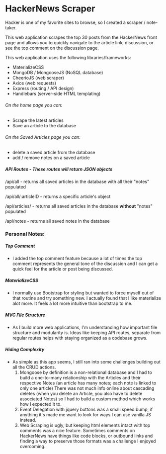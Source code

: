 # HackerNews Scraper

Hacker is one of my favorite sites to browse, so I created a scraper / note-taker.

This web application scrapes the top 30 posts from the HackerNews front page and allows you to quickly navigate to the article link, discussion, or see the top comment on the discussion page.

This web application uses the following libraries/frameworks:
- MaterializeCSS
- MongoDB / MongooseJS (NoSQL database)
- CheerioJS (web scraper)
- Axios (web requests)
- Express (routing / API design)
- Handlebars (server-side HTML templating)


###### On the home page you can:
- Scrape the latest articles
- Save an article to the database

###### On the Saved Articles page you can:
- delete a saved article from the database
- add / remove notes on a saved article




##### API Routes - These routes will return JSON objects

/api/all - returns all saved articles in the database with all their "notes" populated

/api/all/:articleID - returns a specific article's object

/api/articles/ - returns all saved articles in the database **without** "notes" populated

/api/notes - returns all saved notes in the database




### Personal Notes:

##### Top Comment
- I added the top comment feature because a lot of times the top comment represents the general tone of the discussion and I can get a quick feel for the article or post being discussed.

##### MaterializeCSS
- I normally use Bootstrap for styling but wanted to force myself out of that routine and try something new. I actually found that I like materialize alot more. It feels a lot more intuitive than bootstrap to me.


##### MVC File Structure
- As I build more web applications, I'm understanding how important file structure and modularity is. Ideas like keeping API routes, separate from regular routes helps with staying organized as a codebase grows.

##### Hiding Complexity
- As simple as this app seems, I still ran into some challenges building out all the CRUD actions.
	1. Mongoose by definition is a non-relational database and I had to build a one-to-many relationship with the Articles and their respective Notes (an article has many notes; each note is linked to only one article) There was not much info online about cascading deletes (when you delete an Article, you also have to delete associated Notes) so I had to build a custom method which works how I expected it to.
	2. Event Delegation with jquery buttons was a small speed bump, if anything it's made me want to look for ways I can use vanilla JS instead.
	3. Web Scraping is ugly, but keeping html elements intact with top comments was a nice feature. Sometimes comments on HackerNews have things like code blocks, or outbound links and finding a way to preserve those formats was a challenge I enjoyed overcoming.